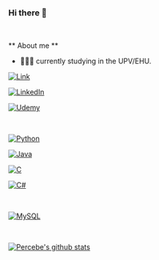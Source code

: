 ### Hi there 👋

<br />

** About me **

- 👨🏼‍🎓 currently studying in the UPV/EHU.

[![Link](https://img.shields.io/badge/Link_Site-Not_yet_available-39E09B?style=for-the-badge&logo=Linktree&logoColor=white&labelColor=101010)](https://www.youtube.com/watch?v=dQw4w9WgXcQ)

[![LinkedIn](https://img.shields.io/badge/LinkedIn-Ivan_Calvo-0077B5?style=for-the-badge&logo=linkedin&logoColor=white&labelColor=101010)](https://www.linkedin.com/in/ivan-calvo-bolado/)

[![Udemy](https://img.shields.io/badge/stackoverflow_-EC5252?style=for-the-badge&logo=stackoverflow&logoColor=white&labelColor=101010)](https://stackoverflow.com/users/21549666/percebe)

</br>

[![Python](https://img.shields.io/badge/Python-yellow?style=for-the-badge&logo=python&logoColor=white&labelColor=101010)]()

[![Java](https://img.shields.io/badge/Java-007396?style=for-the-badge&logo=jameson&logoColor=white&labelColor=101010)]()

[![C](https://img.shields.io/badge/C-007396?style=for-the-badge&logo=C&logoColor=white&labelColor=101010)]()

[![C#](https://img.shields.io/badge/C_sharp-007396?style=for-the-badge&logo=Csharp&logoColor=white&labelColor=101010)]()

</br>

[![MySQL](https://img.shields.io/badge/MySQL-4479A1?style=for-the-badge&logo=mysql&logoColor=white&labelColor=101010)]()

</br>


[![Percebe's github stats](https://github-readme-stats.vercel.app/api?username=Pixelpercebe&theme=buefy)]()
